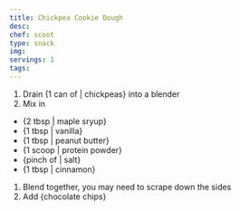 ```yaml
---
title: Chickpea Cookie Dough
desc:
chef: scoot
type: snack
img:
servings: 1
tags:
---
```



1. Drain {1 can of | chickpeas} into a blender
1. Mix in
  - {2 tbsp | maple sryup}
  - {1 tbsp | vanilla}
  - {1 tbsp | peanut butter}
  - {1 scoop | protein powder}
  - {pinch of | salt}
  - {1 tbsp | cinnamon}
1. Blend together, you may need to scrape down the sides
1. Add {chocolate chips}